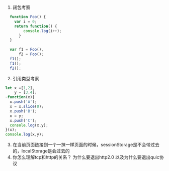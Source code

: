 1. 闭包考察 
```js
  function Foo() {
    var i = 0;
    return function() {
        console.log(i++);
      }
  }
 
  var f1 = Foo(),
      f2 = Foo();
  f1();
  f1();
  f2();
```
2. 引用类型考察
  ```js
  let x =[1,2],
      y = [3,4];
  ~function(x){
    x.push('A');
    x = x.slice(0); 
    x.push('B');
    x = y;
    x.push('C');
    console.log(x,y);
  }(x);
  console.log(x,y);
  ```

3. 在当前页面链接到一个一抹一样页面的时候，sessionStorage是不会带过去的，localStorage是会过去的
4. 你怎么理解tcp和http的关系？ 为什么要退出http2.0 以及为什么要退出quic协议